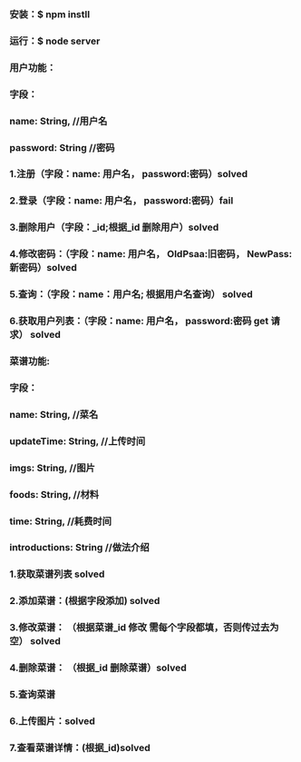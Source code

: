 ### 安装：\$ npm instll

### 运行：\$ node server

### 用户功能：

### 字段：

### name: String, //用户名

### password: String //密码

### 1.注册（字段：name: 用户名， password:密码）solved

### 2.登录（字段：name: 用户名， password:密码）fail

### 3.删除用户（字段：\_id;根据\_id 删除用户）solved

### 4.修改密码：（字段：name: 用户名， OldPsaa:旧密码， NewPass: 新密码）solved

### 5.查询：（字段：name：用户名; 根据用户名查询） solved

### 6.获取用户列表：（字段：name: 用户名， password:密码 get 请求） solved

### 菜谱功能:

### 字段：

### name: String, //菜名

### updateTime: String, //上传时间

### imgs: String, //图片

### foods: String, //材料

### time: String, //耗费时间

### introductions: String //做法介绍

### 1.获取菜谱列表 solved

### 2.添加菜谱：(根据字段添加) solved

### 3.修改菜谱： （根据菜谱\_id 修改 需每个字段都填，否则传过去为空） solved

### 4.删除菜谱： （根据\_id 删除菜谱）solved

### 5.查询菜谱

### 6.上传图片：solved

### 7.查看菜谱详情：(根据\_id)solved

###

###

###

###

###

###

###

###

###

###

###

###

###

###

###

###

###

###

###

###

###

###

###

###

###

###

###

###

###

###

###

###

###

###

###

###

###

###

###

###

###

###

###

###

###

###

###

###

###

###

###

###

###

###

###

###

###

###
